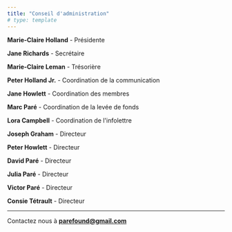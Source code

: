 ```yaml
---
title: "Conseil d'administration"
# type: template
---
```

**Marie-Claire Holland** - Présidente

**Jane Richards** - Secrétaire

**Marie-Claire Leman** - Trésorière

**Peter Holland Jr.** - Coordination de la communication

**Jane Howlett** - Coordination des membres

**Marc Paré** - Coordination de la levée de fonds

**Lora Campbell** - Coordination de l'infolettre

**Joseph Graham** - Directeur

**Peter Howlett** - Directeur

**David Paré** - Directeur

**Julia Paré** - Directeur

**Victor Paré** - Directeur

**Consie Tétrault** - Directeur

---

Contactez nous à **parefound@gmail.com**
